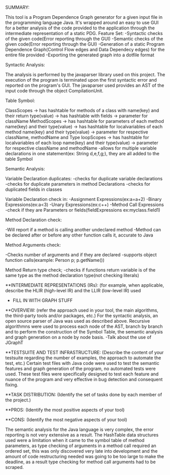 SUMMARY:

This tool is a Program Dependence Graph generator for a given input file in the programming language Java. 
It's wrapped around an easy to use GUI for a better analysis of the code provided to the application through the intermediate
representation of a static PDG.
Feature Set:
-Syntactic checks of the given code(Error reporting through the GUI)
-Semantic checks of the given code(Error reporting through the GUI)
-Generation of a static Program Dependence Graph(Control Flow edges and Data Dependecy edges) for the entire file provided
-Exporting the generated graph into a dotfile format

Syntactic Analysis:

The analysis is performed by the javaparser library used on this project. The execution of the program is terminated upon
the first syntactic error and reported on the program's GUI. 
The javaparser used provides an AST of the input code through the object CompilationUnit.

Table Symbol:

ClassScopes -> has hashtable for methods of a class with name(key) and their return type(value)
	    -> has hashtable with fields
	    -> parameter for className
MethodScopes -> has hashtable for parameters of each method name(key) and their type(value)
             -> has hashtable for localvariables of each method name(key) and their type(value)
	     -> parameter for respective className, methodName and Type
loopScopes   -> has hashtable for localvariables of each loop name(key) and their type(value)
             -> parameter for respective className and methodName
-allows for multiple variable declarations in one statement(ex: String d,e,f,g;), they are all added to the table Symbol

Semantic Analysis:

Variable Declaration duplicates:
-checks for duplicate variable declarations
-checks for duplicate parameters in method Declarations
-checks for duplicated fields in classes

Variable Declaration check in:
-Assignment Expressions(ex:a=a+2)
-Binary Expressions(ex:a<3)
-Unary Expressions(ex:c++)
-Method Call Expressions
-check if they are Parameters or fields(fieldExpressions ex:myclass.field1)

Method Declaration check:

-Will report if a method is calling another undeclared method
-Method can be declared after or before any other function calls it, accurate to Java

Method Arguments check:

-Checks number of arguments and  if they are declared
-supports object function calls(example: Person p; p.getName())

Method Return type check;
-checks if functions return variable is of the same type as the method declaration type(not checking literals)

**INTERMEDIATE REPRESENTATIONS (IRs): (for example, when applicable, describe the HLIR (high-level IR) and the LLIR (low-level IR) used
- FILL IN WITH GRAPH STUFF


**OVERVIEW: (refer the approach used in your tool, the main algorithms, the third-party tools and/or packages, etc.)
For the syntactic analysis, an open source parser of Java was used as described above.
Recursive algorithmns were used to process each node of the AST, branch by branch and to perform the 
construction of the Symbol Table, the semantic analysis and graph generation on a node by node basis.
-Talk about the use of JGraphT

**TESTSUITE AND TEST INFRASTRUCTURE: (Describe the content of your testsuite regarding the number of examples, the approach to automate the test, etc.)
Certain test files with Java code were used to test the semantic features and graph generation of the program, no automated tests were used.
These test files were specifically designed to test each feature and nuance of the program and very effective in bug detection and consequent
fixing.

**TASK DISTRIBUTION: (Identify the set of tasks done by each member of the project.)


**PROS: (Identify the most positive aspects of your tool)


**CONS: (Identify the most negative aspects of your tool)

The semantic analysis for the Java language is very complex, the error reporting is not very extensive as a result. The
HashTable data structures used were a limitation when it came to the symbol table of method parameters, as type checking
of arguments in a method call required an ordered set, this was only discovered very late into development and the
amount of code restructuring needed was going to be too large to make the deadline, as a result type checking for method
call arguments had to be scraped. 



